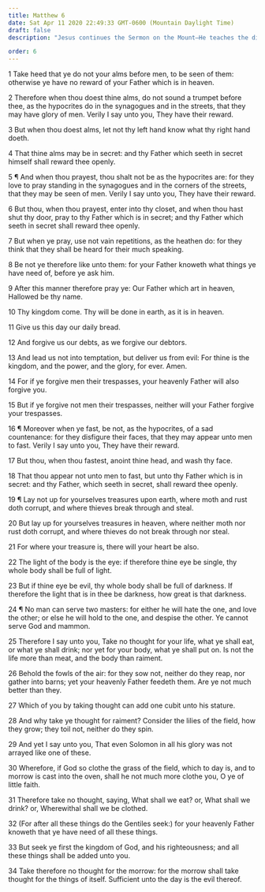 ```yaml
---
title: Matthew 6
date: Sat Apr 11 2020 22:49:33 GMT-0600 (Mountain Daylight Time)
draft: false
description: "Jesus continues the Sermon on the Mount—He teaches the disciples the Lord’s Prayer—They are commanded to seek first the kingdom of God and His righteousness."

order: 6
---
```

    
1 Take heed that ye do not your alms before men, to be seen of them: otherwise ye have no reward of your Father which is in heaven.

2 Therefore when thou doest thine alms, do not sound a trumpet before thee, as the hypocrites do in the synagogues and in the streets, that they may have glory of men. Verily I say unto you, They have their reward.

3 But when thou doest alms, let not thy left hand know what thy right hand doeth.

4 That thine alms may be in secret: and thy Father which seeth in secret himself shall reward thee openly.

5 ¶ And when thou prayest, thou shalt not be as the hypocrites are: for they love to pray standing in the synagogues and in the corners of the streets, that they may be seen of men. Verily I say unto you, They have their reward.

6 But thou, when thou prayest, enter into thy closet, and when thou hast shut thy door, pray to thy Father which is in secret; and thy Father which seeth in secret shall reward thee openly.

7 But when ye pray, use not vain repetitions, as the heathen do: for they think that they shall be heard for their much speaking.

8 Be not ye therefore like unto them: for your Father knoweth what things ye have need of, before ye ask him.

9 After this manner therefore pray ye: Our Father which art in heaven, Hallowed be thy name.

10 Thy kingdom come. Thy will be done in earth, as it is in heaven.

11 Give us this day our daily bread.

12 And forgive us our debts, as we forgive our debtors.

13 And lead us not into temptation, but deliver us from evil: For thine is the kingdom, and the power, and the glory, for ever. Amen.

14 For if ye forgive men their trespasses, your heavenly Father will also forgive you.

15 But if ye forgive not men their trespasses, neither will your Father forgive your trespasses.

16 ¶ Moreover when ye fast, be not, as the hypocrites, of a sad countenance: for they disfigure their faces, that they may appear unto men to fast. Verily I say unto you, They have their reward.

17 But thou, when thou fastest, anoint thine head, and wash thy face.

18 That thou appear not unto men to fast, but unto thy Father which is in secret: and thy Father, which seeth in secret, shall reward thee openly.

19 ¶ Lay not up for yourselves treasures upon earth, where moth and rust doth corrupt, and where thieves break through and steal.

20 But lay up for yourselves treasures in heaven, where neither moth nor rust doth corrupt, and where thieves do not break through nor steal.

21 For where your treasure is, there will your heart be also.

22 The light of the body is the eye: if therefore thine eye be single, thy whole body shall be full of light.

23 But if thine eye be evil, thy whole body shall be full of darkness. If therefore the light that is in thee be darkness, how great is that darkness.

24 ¶ No man can serve two masters: for either he will hate the one, and love the other; or else he will hold to the one, and despise the other. Ye cannot serve God and mammon.

25 Therefore I say unto you, Take no thought for your life, what ye shall eat, or what ye shall drink; nor yet for your body, what ye shall put on. Is not the life more than meat, and the body than raiment.

26 Behold the fowls of the air: for they sow not, neither do they reap, nor gather into barns; yet your heavenly Father feedeth them. Are ye not much better than they.

27 Which of you by taking thought can add one cubit unto his stature.

28 And why take ye thought for raiment? Consider the lilies of the field, how they grow; they toil not, neither do they spin.

29 And yet I say unto you, That even Solomon in all his glory was not arrayed like one of these.

30 Wherefore, if God so clothe the grass of the field, which to day is, and to morrow is cast into the oven, shall he not much more clothe you, O ye of little faith.

31 Therefore take no thought, saying, What shall we eat? or, What shall we drink? or, Wherewithal shall we be clothed.

32 (For after all these things do the Gentiles seek:) for your heavenly Father knoweth that ye have need of all these things.

33 But seek ye first the kingdom of God, and his righteousness; and all these things shall be added unto you.

34 Take therefore no thought for the morrow: for the morrow shall take thought for the things of itself. Sufficient unto the day is the evil thereof.
